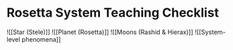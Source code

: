 
# Rosetta System Teaching Checklist

![[Star (Stele)]]
![[Planet (Rosetta)]]
![[Moons (Rashid & Hierax)]]
![[System-level phenomena]]